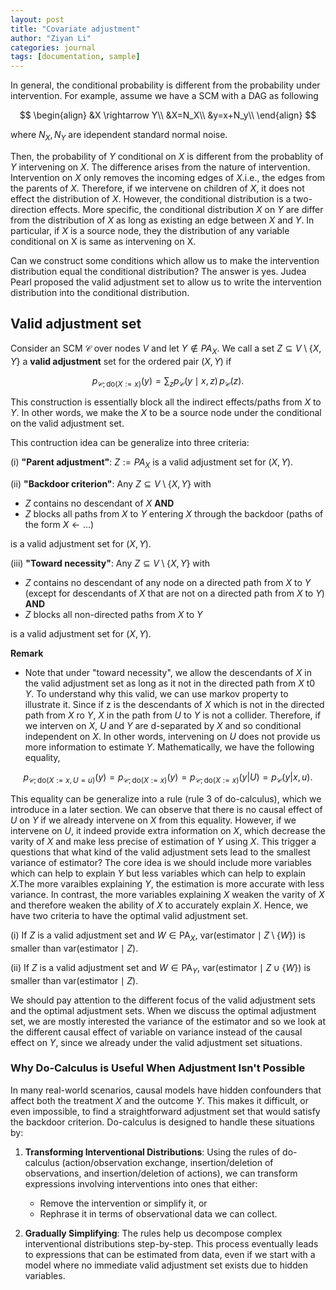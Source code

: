 ```yaml
---
layout: post
title: "Covariate adjustment"
author: "Ziyan Li"
categories: journal
tags: [documentation, sample]
---
```


In general, the conditional probability is different from the probability under intervention. For example, assume we have a SCM with a DAG as following

$$
\begin{align}
&X \rightarrow Y\\
&X=N_X\\
&y=x+N_y\\
\end{align}
$$

where $N_X, N_Y$ are idependent standard normal noise.

Then, the probability of $Y$ conditional on $X$ is different from the probablity of $Y$ intervening on $X$. The difference arises from the nature of intervention. Intervention on $X$ only removes the incoming edges of $X$.i.e., the edges from the parents of $X$. Therefore, if we intervene on children of $X$, it does not effect the distribution of $X$. However, the conditional distribution is a two-direction effects. More specific, the conditional distribution $X$ on $Y$ are differ from the distribution of $X$  as long as existing an edge between $X$ and $Y$. In particular, if $X$ is a source node, they the distribution of any variable conditional on X is same as intervening on X.

Can we construct some conditions which allow us to make the intervention distribution equal the conditional distribution? The answer is yes. Judea Pearl proposed the valid adjustment set to allow us to write the intervention distribution into the conditional distribution.

## Valid adjustment set

Consider an SCM $\mathcal{C}$ over nodes $V$ and let $Y \notin PA_X$. We call a set $Z \subseteq V \setminus \{X, Y\}$ a **valid adjustment** set for the ordered pair $(X, Y)$ if

$$
p_{\mathcal{C}; \text{do}(X := x)}(y) = \sum_{z} p_{\mathcal{C}}(y \mid x, z) \, p_{\mathcal{C}}(z).
$$

This construction is essentially block all the indirect effects/paths from $X$ to $Y$. In other words, we make the $X$ to be a source node under the conditional on the valid adjustment set.

This contruction idea can be generalize into three criteria:

(i) **"Parent adjustment"**: $Z := PA_X$ is a valid adjustment set for $(X, Y)$.

(ii) **"Backdoor criterion"**: Any $Z \subseteq V \setminus \{X, Y\}$ with
- $Z$ contains no descendant of $X$ **AND**
- $Z$ blocks all paths from $X$ to $Y$ entering $X$ through the backdoor (paths of the form $X \leftarrow \dots$)

is a valid adjustment set for $(X, Y)$.

(iii) **"Toward necessity"**: Any $Z \subseteq V \setminus \{X, Y\}$ with
- $Z$ contains no descendant of any node on a directed path from $X$ to $Y$ (except for descendants of $X$ that are not on a directed path from $X$ to $Y$) **AND**
- $Z$ blocks all non-directed paths from $X$ to $Y$

is a valid adjustment set for $(X, Y)$.

**Remark**
- Note that under "toward necessity", we allow the descendants of $X$ in the valid adjustment set as long as it not in the directed path from $X$ t0 $Y$. To understand why this valid, we can use markov property to illustrate it. Since if z is the descendants of $X$ which is not in the directed path from $X$ ro $Y$, $X$ in the path from $U$ to $Y$ is not a collider. Therefore, if we interven on $X$, $U$ and $Y$ are d-separated by $X$ and so conditional independent on $X$. In other words, intervening on $U$ does not provide us more information to estimate $Y$. Mathematically, we have the following equality,

$$
p_{\mathcal{C}; \text{do}(X := x, U=u)}(y) = p_{\mathcal{C}; \text{do}(X := x)}(y) = p_{\mathcal{C}; \text{do}(X := x)}(y|U) = p_{\mathcal{C}}(y|x,u) .
$$

This equality can be generalize into a rule (rule 3 of do-calculus), which we introduce in a later section. We can observe that there is no causal effect of $U$ on $Y$ if we already intervene on $X$ from this equality. However, if we intervene on $U$, it indeed provide extra information on $X$, which decrease the varity of $X$ and make less precise of estimation of $Y$ using $X$. This trigger a questions that what kind of the valid adjustment sets lead to the smallest variance of estimator? The core idea is we should include more variables which can help to explain $Y$ but less variables which can help to explain $X$.The more varaibles explaining $Y$, the estimation is more accurate with less variance. In contrast, the more variables explaining $X$ weaken the varity of $X$ and therefore weaken the ability of $X$ to accurately explain $X$. Hence, we have two criteria to have the optimal valid adjustment set.

(i) If $Z$ is a valid adjustment set and $W \in \text{PA}_X$, $\text{var}(\text{estimator} \mid Z \setminus \{W\})$ is smaller than $\text{var}(\text{estimator} \mid Z)$.

(ii) If $Z$ is a valid adjustment set and $W \in \text{PA}_Y$, $\text{var}(\text{estimator} \mid Z \cup \{W\})$ is smaller than $\text{var}(\text{estimator} \mid Z)$.

We should pay attention to the different focus of the valid adjustment sets and the optimal adjustment sets. When we discuss the optimal adjustment set, we are mostly interested the variance of the estimator and so we look at the different causal effect of variable on variance instead of the causal effect on $Y$, since we already under the valid adjustment set situations.



### Why Do-Calculus is Useful When Adjustment Isn't Possible

In many real-world scenarios, causal models have hidden confounders that affect both the treatment $X$ and the outcome $Y$. This makes it difficult, or even impossible, to find a straightforward adjustment set that would satisfy the backdoor criterion. Do-calculus is designed to handle these situations by:

1. **Transforming Interventional Distributions**: Using the rules of do-calculus (action/observation exchange, insertion/deletion of observations, and insertion/deletion of actions), we can transform expressions involving interventions into ones that either:
   - Remove the intervention or simplify it, or
   - Rephrase it in terms of observational data we can collect.

2. **Gradually Simplifying**: The rules help us decompose complex interventional distributions step-by-step. This process eventually leads to expressions that can be estimated from data, even if we start with a model where no immediate valid adjustment set exists due to hidden variables.

